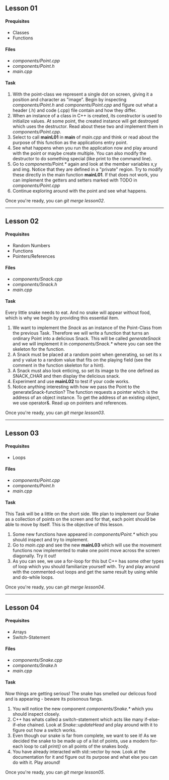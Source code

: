 ## Lesson 01

#### Prequisites
- Classes
- Functions

#### Files
- _components/Point.cpp_
- _components/Point.h_
- _main.cpp_

#### Task
1) With the point-class we represent a single dot on screen, giving it a position and character as "image". Begin by inspecting _components/Point.h_ and _components/Point.cpp_ and figure out what a header (.h) and code (.cpp) file contain and how they differ.
2) When an instance of a class in C++ is created, its constructor is used to initialize values. At some point, the created instance will get destroyed which uses the destructor. Read about these two and implement them in _components/Point.cpp_.
3) Select to call __mainL01__ in __main__ of _main.cpp_ and think or read about the purpose of this function as the applications entry point.
4) See what happens when you run the application now and play around with the point or maybe create multiple. You can also modify the destructor to do something special (like print to the command line).
5) Go to _components/Point.*_ again and look at the member variables x,y and img. Notice that they are defined in a "private" region. Try to modify these directly in the main function __mainL01__. If that does not work, you can implement the getters and setters marked with TODO in _components/Point.cpp_
6) Continue exploring around with the point and see what happens.

Once you're ready, you can _git merge lesson02_.

---

## Lesson 02

#### Prequisites
- Random Numbers
- Functions
- Pointers/References

#### Files
- _components/Snack.cpp_
- _components/Snack.h_
- _main.cpp_

#### Task
Every little snake needs to eat. And no snake will appear without food, which is why we begin by providing this essential item.

1) We want to implement the _Snack_ as an instance of the Point-Class from the previous Task. Therefore we will write a function that turns an ordinary Point into a delicious Snack. This will be called _generateSnack_ and we will implement it in _components/Snack.*_ where you can see the skeleton for the function.
2) A Snack must be placed at a random point when generating, so set its x and y value to a random value that fits on the playing field (see the comment in the function skeleton for a hint).
3) A Snack must also look enticing, so set its image to the one defined as SNACK_CHAR and then display the delicious snack.
4) Experiment and use __mainL02__ to test if your code works.
5) Notice anything interesting with how we pass the Point to the generateSnack-function? The function requests a pointer which is the address of an object instance. To get the address of an existing object, we use operator&. Read up on pointers and references.

Once you're ready, you can _git merge lesson03_.

---

## Lesson 03

#### Prequisites
- Loops

#### Files
- _components/Point.cpp_
- _components/Point.h_
- _main.cpp_

#### Task

This Task will be a little on the short side. We plan to implement our Snake as a collection of points on the screen and for that, each point should be able to move by itself. This is the objective of this lesson.

1) Some new functions have appeared in _components/Point.*_ which you should inspect and try to implement.
2) Go to _main.cpp_ and see the new __mainL03__ which will use the movement functions now implemented to make one point move across the screen diagonally. Try it out!
3) As you can see, we use a for-loop for this but C++ has some other types of loop which you should familiarize yourself with. Try and play around with the commented-out loops and get the same result by using while and do-while loops.

Once you're ready, you can _git merge lesson04_.

---

## Lesson 04

#### Prequisites
- Arrays
- Switch-Statement

#### Files
- _components/Snake.cpp_
- _components/Snake.h_
- _main.cpp_

#### Task

Now things are getting serious! The snake has smelled our delicous food and is appearing - beware its poisonous fangs.

1) You will notice the new component _components/Snake.*_ which you should inspect closely.
2) C++ has whats called a switch-statement which acts like many if-else-if-else chained. Look at _Snake::updateHead_ and play around with it to figure out how a switch works.
3) Even though our snake is far from complete, we want to see it! As we decided the snake to be made up of a list of points, use a modern for-each loop to call _print()_ on all points of the snakes body.
4) You have already interacted with std::vector by now. Look at the documentation for it and figure out its purpose and what else you can do with it. Play around!

Once you're ready, you can _git merge lesson05_.